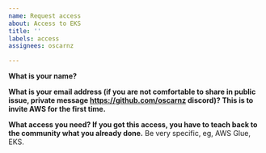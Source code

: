 ```yaml
---
name: Request access
about: Access to EKS
title: ''
labels: access
assignees: oscarnz

---
```


**What is your name?**

**What is your email address (if you are not comfortable to share in public issue, private message https://github.com/oscarnz discord)? This is to invite AWS for the first time.**

**What access you need? If you got this access, you have to teach back to the community what you already done.**
Be very specific, eg, AWS Glue, EKS.
